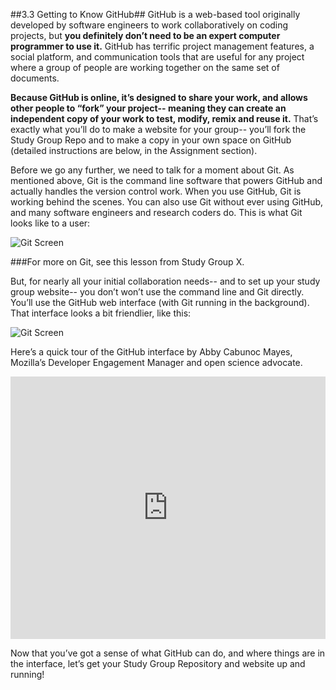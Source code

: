 ##3.3 Getting to Know GitHub##
GitHub is a web-based tool originally developed by software engineers to work collaboratively on coding projects, but **you definitely don’t need to be an expert computer programmer to use it.**  GitHub has terrific project management features, a social platform, and communication tools that are useful for any project where a group of people are working together on the same set of documents. 

**Because GitHub is online, it’s designed to share your work, and allows other people to “fork” your project-- meaning they can create an independent copy of your work to test, modify, remix and reuse it.** That’s exactly what you’ll do to make a website for your group-- you’ll fork the Study Group Repo and to make a copy in your own space on GitHub (detailed instructions are below, in the Assignment section). 

Before we go any further, we need to talk for a moment about Git. As mentioned above, Git is the command line software that powers GitHub and actually handles the version control work. When you use GitHub, Git is working behind the scenes. You can also use Git without ever using GitHub, and many software engineers and research coders do. This is what Git looks like to a user: 

![Git Screen](https://github.com/mozillascience/study-group-onboarding/blob/master/images/git.png)

###For more on Git, see this lesson from Study Group X. 

But, for nearly all your initial collaboration needs-- and to set up your study group website-- you don’t won’t use the command line and Git directly. You’ll use the GitHub web interface (with Git running in the background). That interface looks a bit friendlier, like this:

![Git Screen](https://github.com/mozillascience/study-group-onboarding/blob/master/images/paperb.png)

Here’s a quick tour of the GitHub interface by Abby Cabunoc Mayes, Mozilla’s Developer Engagement Manager and open science advocate.

<iframe width="100%" height="420" src="https://drive.google.com/open?id=0BytjEIvMn7SRbXBUaGVadUNHc0E" frameborder="0" allowfullscreen></iframe>

Now that you’ve got a sense of what GitHub can do, and where things are in the interface, let’s get your Study Group Repository and website up and running!
